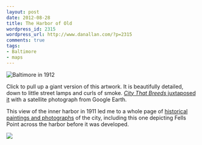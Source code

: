 ```yaml
---
layout: post
date: 2012-08-28
title: The Harbor of Old
wordpress_id: 2315
wordpress_url: http://www.danallan.com/?p=2315
comments: true
tags:
- Baltimore
- maps
---
```

![Baltimore in 1912](/static/images/inner-harbor-1912.jpg)

Click to pull up a giant version of this artwork. It is beautifully detailed, down to little street lamps and curls of smoke. [_City That Breeds_ juxtaposed it](http://citythatbreeds.com/2011/04/hey-look-a-big-giant-100-year-old-map-of-the-inner-harbor/) with a satellite photograph from Google Earth.

This view of the inner harbor in 1911 led me to a whole page of [historical paintings and photographs](http://www.kilduffs.com/Harbor.html) of the city, including this one depicting Fells Point across the harbor before it was developed.

![](/static/images/harbor-before-buildings.jpg)
